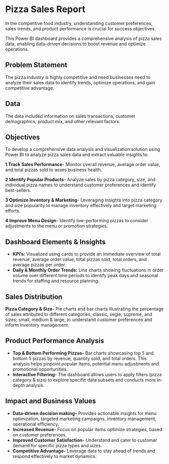 # Pizza Sales Report
In the competitive food industry, understanding customer preferences, sales trends, and product performance is crucial for success objectives. 

This Power BI dashboard provides a comprehensive analysis of pizza sales data, enabling data-driven decisions to boost revenue and optimize operations.
## Problem Statement
The pizza industry is highly competitive and need businesses need to analyze their sales data to identify trends, optimize operations, and gain competitive advantage.
## Data 
The data included information on sales transactions, customer demographics, product mix, and other relevant factors.
## Objectives
To develop a comprehensive data analysis and visualization solution using Power BI to analyze pizza sales data and extract valuable insights to:

__1 Track Sales Performance__- Monitor overall revenue, average order value, and total pizzas sold to asses business health.

__2 Identify Popular Products__- Analyze sales by pizza category, size, and individual pizza names to understand customer preferences and identify best-sellers.

__3 Optimize Inventory & Marketing__- Leveraging insights into pizza category and size popularity to manage inventory effectively and target marketing efforts.

__4 Improve Menu Design__- Identify low-performing pizzas to consider adjustments to the menu or promotion strategies. 
## Dashboard Elements & Insights
- __KPI’s:__ Visualized using cards to provide an immediate overview of total revenue, average order value, total pizzas sold, total orders, and average pizzas per order.
- __Daily & Monthly Order Trends:__ Line charts showing fluctuations in order volume over different time periods to identify peak days and seasonal trends for staffing and resource planning.


## Sales Distribution
__Pizza Category & Size-__ Pie charts and bar charts illustrating the percentage of sales attributed to different categories; classic, vegie, supreme, and sizes; small, medium & large, to understand customer preferences and inform inventory management.
## Product Performance Analysis
- __Top & Bottom Performing Pizzas-__ Bar charts showcasing top 5 and bottom 5 pizzas by revenue, quantity sold, and total orders. This analysis helps pinpoint popular items, potential menu adjustments and promotional opportunities.
- __Interactive Filtering-__ The dashboard allows users to apply filters (pizza category & size) to explore specific data subsets and conducts more in-depth analysis.
## Impact and Business Values
- __Data-driven decision making-__ Provides actionable insights for menu optimization, targeted marketing campaigns, inventory management, operational efficiency.
- __Increased Revenue-__ Focus on popular items optimize strategies, based on customer preferences.
- __Improved Customer Satisfaction-__ Understand and cater to customer demand for specific pizza types and sizes.
- __Competitive Advantage-__ Leverage data to stay ahead of trends and respond effectively to market dynamics.

